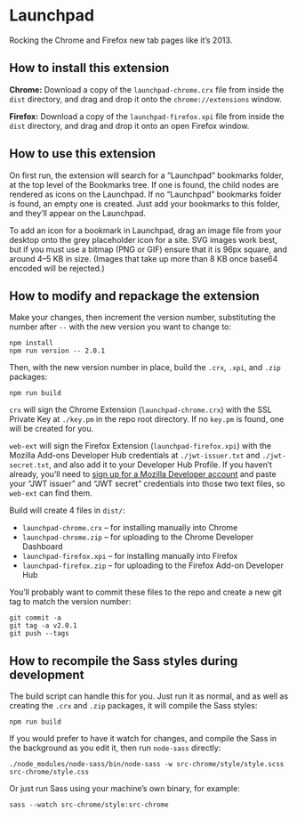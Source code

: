 # Launchpad

Rocking the Chrome and Firefox new tab pages like it’s 2013.

## How to install this extension

**Chrome:** Download a copy of the `launchpad-chrome.crx` file from inside the `dist` directory, and drag and drop it onto the `chrome://extensions` window.

**Firefox:** Download a copy of the `launchpad-firefox.xpi` file from inside the `dist` directory, and drag and drop it onto an open Firefox window.

## How to use this extension

On first run, the extension will search for a “Launchpad” bookmarks folder, at the top level of the Bookmarks tree. If one is found, the child nodes are rendered as icons on the Launchpad. If no “Launchpad” bookmarks folder is found, an empty one is created. Just add your bookmarks to this folder, and they’ll appear on the Launchpad.

To add an icon for a bookmark in Launchpad, drag an image file from your desktop onto the grey placeholder icon for a site. SVG images work best, but if you must use a bitmap (PNG or GIF) ensure that it is 96px square, and around 4–5 KB in size. (Images that take up more than 8 KB once base64 encoded will be rejected.)

## How to modify and repackage the extension

Make your changes, then increment the version number, substituting the number after `--` with the new version you want to change to:

    npm install
    npm run version -- 2.0.1

Then, with the new version number in place, build the `.crx`, `.xpi`, and `.zip` packages:

    npm run build

`crx` will sign the Chrome Extension (`launchpad-chrome.crx`) with the SSL Private Key at `./key.pm` in the repo root directory. If no `key.pm` is found, one will be created for you.

`web-ext` will sign the Firefox Extension (`launchpad-firefox.xpi`) with the Mozilla Add-ons Developer Hub credentials at `./jwt-issuer.txt` and `./jwt-secret.txt`, and also add it to your Developer Hub Profile. If you haven’t already, you’ll need to [sign up for a Mozilla Developer account](https://addons.mozilla.org/en-US/developers/addon/api/key/) and paste your “JWT issuer” and “JWT secret” credentials into those two text files, so `web-ext` can find them.

Build will create 4 files in `dist/`:

* `launchpad-chrome.crx` – for installing manually into Chrome
* `launchpad-chrome.zip` – for uploading to the Chrome Developer Dashboard
* `launchpad-firefox.xpi` – for installing manually into Firefox
* `launchpad-firefox.zip` – for uploading to the Firefox Add-on Developer Hub

You’ll probably want to commit these files to the repo and create a new git tag to match the version number:

    git commit -a
    git tag -a v2.0.1
    git push --tags

## How to recompile the Sass styles during development

The build script can handle this for you. Just run it as normal, and as well as creating the `.crx` and `.zip` packages, it will compile the Sass styles:

    npm run build

If you would prefer to have it watch for changes, and compile the Sass in the background as you edit it, then run `node-sass` directly:

    ./node_modules/node-sass/bin/node-sass -w src-chrome/style/style.scss src-chrome/style.css

Or just run Sass using your machine’s own binary, for example:

    sass --watch src-chrome/style:src-chrome

